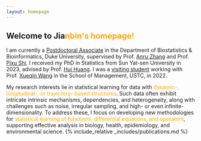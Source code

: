```yaml
---
layout: homepage
---
```


## Welcome to Jia<n style="color: orange;">nbin's homepage!

I am currently a [Postdoctoral Associate](https://biostat.duke.edu/profile/jianbin-tan) in the Department of Biostatistics & Bioinformatics, Duke University, supervised by Prof. [Anru Zhang](https://anruzhang.github.io) and Prof. [Pixu Shi](https://pixushi.github.io). I received my PhD in Statistics from Sun Yat-sen University in 2023, advised by Prof. [Hui Huang](http://cfas.ruc.edu.cn/kydw/zzyjy/hh/index.htm). I was a [visiting student](https://statlab905.github.io/author/jianbin-tan/) working with Prof. [Xueqin Wang](https://bs.ustc.edu.cn/english/profile.php?id=650) in the School of Management, USTC, in 2022.

My research interests lie in statistical learning for data with <span style="color: orange;">dynamic-, longitudinal-, or trajectory- based structures</span>. Such data often exhibit intricate intrinsic mechanisms, dependencies, and heterogeneity, along with challenges such as noise, irregular sampling, and high- or even infinite-dimensionality. To address these, I focus on developing new methodologies for  <span style="color: orange;">statistical learning of functions, differential equations, and operators</span>, supporting effective analysis in biology, health, epidemiology, and environmental science.
{% include_relative _includes/publications.md %}